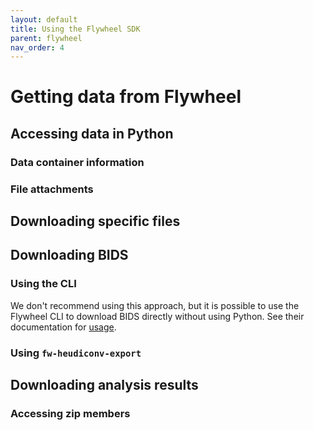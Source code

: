```yaml
---
layout: default
title: Using the Flywheel SDK
parent: flywheel
nav_order: 4
---
```




# Getting data from Flywheel


## Accessing data in Python

### Data container information

### File attachments

## Downloading specific files

## Downloading BIDS

### Using the CLI

We don't recommend using this approach, but it is possible to use the Flywheel CLI
to download BIDS directly without using Python. See their documentation for
[usage](https://docs.flywheel.io/hc/en-us/articles/360008224093-Command-Line-Interface-Overview).

### Using `fw-heudiconv-export`

## Downloading analysis results

### Accessing zip members
